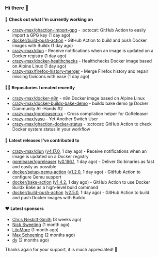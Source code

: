 ### Hi there 👋

#### 👷 Check out what I'm currently working on

- [crazy-max/ghaction-import-gpg](https://github.com/crazy-max/ghaction-import-gpg) - :octocat: GitHub Action to easily import a GPG key (1 day ago)
- [docker/build-push-action](https://github.com/docker/build-push-action) - GitHub Action to build and push Docker images with Buildx (1 day ago)
- [crazy-max/diun](https://github.com/crazy-max/diun) - Receive notifications when an image is updated on a Docker registry (1 day ago)
- [crazy-max/docker-healthchecks](https://github.com/crazy-max/docker-healthchecks) - Healthchecks Docker image based on Alpine Linux (1 day ago)
- [crazy-max/firefox-history-merger](https://github.com/crazy-max/firefox-history-merger) - Merge Firefox history and repair missing favicons with ease (1 day ago)

#### 👨‍💻 Repositories I created recently

- [crazy-max/docker-n8n](https://github.com/crazy-max/docker-n8n) - n8n Docker image based on Alpine Linux
- [crazy-max/docker-buildx-bake-demo](https://github.com/crazy-max/docker-buildx-bake-demo) - buildx bake demo @ Docker Community All-Hands #2
- [crazy-max/goreleaser-xx](https://github.com/crazy-max/goreleaser-xx) - Cross compilation helper for GoReleaser
- [crazy-max/yasu](https://github.com/crazy-max/yasu) - Yet Another Switch User
- [crazy-max/ghaction-docker-status](https://github.com/crazy-max/ghaction-docker-status) - :octocat: GitHub Action to check Docker system status in your workflow

#### 🚀 Latest releases I've contributed to

- [crazy-max/diun](https://github.com/crazy-max/diun) ([v4.17.0](https://github.com/crazy-max/diun/releases/tag/v4.17.0), 1 day ago) - Receive notifications when an image is updated on a Docker registry
- [goreleaser/goreleaser](https://github.com/goreleaser/goreleaser) ([v0.166.1](https://github.com/goreleaser/goreleaser/releases/tag/v0.166.1), 1 day ago) - Deliver Go binaries as fast and easily as possible
- [docker/setup-qemu-action](https://github.com/docker/setup-qemu-action) ([v1.2.0](https://github.com/docker/setup-qemu-action/releases/tag/v1.2.0), 1 day ago) - GitHub Action to configure Qemu support
- [docker/bake-action](https://github.com/docker/bake-action) ([v1.4.2](https://github.com/docker/bake-action/releases/tag/v1.4.2), 1 day ago) - GitHub Action to use Docker Buildx Bake as a high-level build command
- [docker/build-push-action](https://github.com/docker/build-push-action) ([v2.5.0](https://github.com/docker/build-push-action/releases/tag/v2.5.0), 1 day ago) - GitHub Action to build and push Docker images with Buildx

#### ❤️ Latest sponsors
- [Chris Nesbitt-Smith](https://github.com/chrisns) (3 weeks ago)
- [Nick Sweeting](https://github.com/pirate) (1 month ago)
- [LitoMore](https://github.com/LitoMore) (1 month ago)
- [Max Schoening](https://github.com/max) (2 months ago)
- [dy](https://github.com/dyipon) (2 months ago)

Thanks again for your support, it is much appreciated! 🙏

